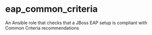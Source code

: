 # eap_common_criteria
An Ansible role that checks that a JBoss EAP setup is compliant with Common Criteria recommendations
